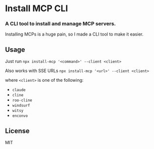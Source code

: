 # Install MCP CLI

### A CLI tool to install and manage MCP servers.

Installing MCPs is a huge pain, so I made a CLI tool to make it easier.

## Usage

Just run
`npx install-mcp '<command>' --client <client>`

Also works with SSE URLs
`npx install-mcp '<url>' --client <client>`

where `<client>` is one of the following:

- `claude`
- `cline`
- `roo-cline`
- `windsurf`
- `witsy`
- `enconvo`

## License

MIT
